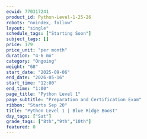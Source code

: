 ```yaml
---
ecwid: 770317241
product_id: Python-Level-1-25-26
robots: "noindex, follow"
layout: "single"
schedule_tags: ["Starting Soon"]
subject_tags: []
price: 179
price_unit: "per month"
duration: "4-6 mo"
category: "Ongoing"
weight: "68"
start_date: "2025-09-06"
end_date: "2026-05-16"
start_time: "12:00"
end_time: "1:00"
page_title: "Python Level 1"
page_subtitle: "Preparation and Certification Exam"
ribbon: "Starts Sep 20"
title: "Python Level 1 | Blue Ridge Boost"
day_tags: ["Sat"]
grade_tags: ["8th","9th","10th"]
featured: 0
---
```

